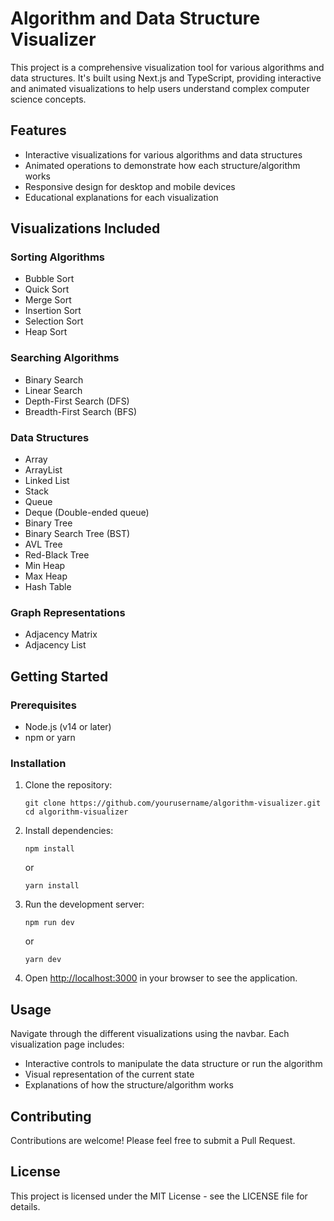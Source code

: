 # Algorithm and Data Structure Visualizer

This project is a comprehensive visualization tool for various algorithms and data structures. It's built using Next.js and TypeScript, providing interactive and animated visualizations to help users understand complex computer science concepts.

## Features

- Interactive visualizations for various algorithms and data structures
- Animated operations to demonstrate how each structure/algorithm works
- Responsive design for desktop and mobile devices
- Educational explanations for each visualization

## Visualizations Included

### Sorting Algorithms
- Bubble Sort
- Quick Sort
- Merge Sort
- Insertion Sort
- Selection Sort
- Heap Sort

### Searching Algorithms
- Binary Search
- Linear Search
- Depth-First Search (DFS)
- Breadth-First Search (BFS)

### Data Structures
- Array
- ArrayList
- Linked List
- Stack
- Queue
- Deque (Double-ended queue)
- Binary Tree
- Binary Search Tree (BST)
- AVL Tree
- Red-Black Tree
- Min Heap
- Max Heap
- Hash Table

### Graph Representations
- Adjacency Matrix
- Adjacency List

## Getting Started

### Prerequisites

- Node.js (v14 or later)
- npm or yarn

### Installation

1. Clone the repository:
   ```
   git clone https://github.com/yourusername/algorithm-visualizer.git
   cd algorithm-visualizer
   ```

2. Install dependencies:
   ```
   npm install
   ```
   or
   ```
   yarn install
   ```

3. Run the development server:
   ```
   npm run dev
   ```
   or
   ```
   yarn dev
   ```

4. Open [http://localhost:3000](http://localhost:3000) in your browser to see the application.

## Usage

Navigate through the different visualizations using the navbar. Each visualization page includes:

- Interactive controls to manipulate the data structure or run the algorithm
- Visual representation of the current state
- Explanations of how the structure/algorithm works

## Contributing

Contributions are welcome! Please feel free to submit a Pull Request.

## License

This project is licensed under the MIT License - see the LICENSE file for details.